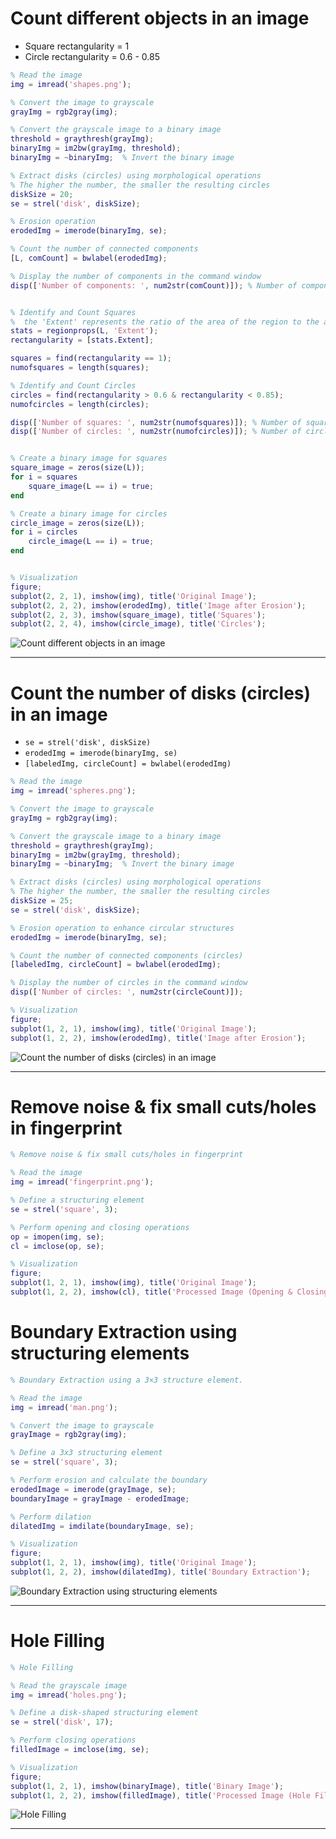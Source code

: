 # Count different objects in an image

- Square rectangularity = 1
- Circle rectangularity = 0.6 - 0.85

```matlab
% Read the image
img = imread('shapes.png');

% Convert the image to grayscale
grayImg = rgb2gray(img);

% Convert the grayscale image to a binary image
threshold = graythresh(grayImg);
binaryImg = im2bw(grayImg, threshold);
binaryImg = ~binaryImg;  % Invert the binary image

% Extract disks (circles) using morphological operations
% The higher the number, the smaller the resulting circles
diskSize = 20;
se = strel('disk', diskSize);

% Erosion operation
erodedImg = imerode(binaryImg, se);

% Count the number of connected components
[L, comCount] = bwlabel(erodedImg);

% Display the number of components in the command window
disp(['Number of components: ', num2str(comCount)]); % Number of components: 7


% Identify and Count Squares
%  the 'Extent' represents the ratio of the area of the region to the area of the bounding box. 
stats = regionprops(L, 'Extent'); 
rectangularity = [stats.Extent];

squares = find(rectangularity == 1);
numofsquares = length(squares);

% Identify and Count Circles
circles = find(rectangularity > 0.6 & rectangularity < 0.85);
numofcircles = length(circles);

disp(['Number of squares: ', num2str(numofsquares)]); % Number of squares: 3
disp(['Number of circles: ', num2str(numofcircles)]); % Number of circles: 4


% Create a binary image for squares
square_image = zeros(size(L));
for i = squares
    square_image(L == i) = true;
end

% Create a binary image for circles
circle_image = zeros(size(L));
for i = circles
    circle_image(L == i) = true;
end


% Visualization
figure;
subplot(2, 2, 1), imshow(img), title('Original Image');
subplot(2, 2, 2), imshow(erodedImg), title('Image after Erosion');
subplot(2, 2, 3), imshow(square_image), title('Squares');
subplot(2, 2, 4), imshow(circle_image), title('Circles');
```

![Count different objects in an image](output.png)


----------------------------------------------------------

# Count the number of disks (circles) in an image

- `se = strel('disk', diskSize)`
- `erodedImg = imerode(binaryImg, se)`
- `[labeledImg, circleCount] = bwlabel(erodedImg)`

```matlab
% Read the image
img = imread('spheres.png');

% Convert the image to grayscale
grayImg = rgb2gray(img);

% Convert the grayscale image to a binary image
threshold = graythresh(grayImg);
binaryImg = im2bw(grayImg, threshold);
binaryImg = ~binaryImg;  % Invert the binary image

% Extract disks (circles) using morphological operations
% The higher the number, the smaller the resulting circles
diskSize = 25;
se = strel('disk', diskSize);

% Erosion operation to enhance circular structures
erodedImg = imerode(binaryImg, se);

% Count the number of connected components (circles)
[labeledImg, circleCount] = bwlabel(erodedImg);

% Display the number of circles in the command window
disp(['Number of circles: ', num2str(circleCount)]);

% Visualization
figure;
subplot(1, 2, 1), imshow(img), title('Original Image');
subplot(1, 2, 2), imshow(erodedImg), title('Image after Erosion');
```

![Count the number of disks (circles) in an image](output1.png)

----------------------------------------------------------

# Remove noise & fix small cuts/holes in fingerprint

```matlab
% Remove noise & fix small cuts/holes in fingerprint

% Read the image
img = imread('fingerprint.png');

% Define a structuring element
se = strel('square', 3);

% Perform opening and closing operations
op = imopen(img, se);
cl = imclose(op, se);

% Visualization
figure;
subplot(1, 2, 1), imshow(img), title('Original Image');
subplot(1, 2, 2), imshow(cl), title('Processed Image (Opening & Closing)');
```

# Boundary Extraction using structuring elements

```matlab
% Boundary Extraction using a 3×3 structure element.

% Read the image
img = imread('man.png');

% Convert the image to grayscale
grayImage = rgb2gray(img);

% Define a 3x3 structuring element
se = strel('square', 3);

% Perform erosion and calculate the boundary
erodedImage = imerode(grayImage, se);
boundaryImage = grayImage - erodedImage;

% Perform dilation
dilatedImg = imdilate(boundaryImage, se);

% Visualization
figure;
subplot(1, 2, 1), imshow(img), title('Original Image');
subplot(1, 2, 2), imshow(dilatedImg), title('Boundary Extraction');
```

![Boundary Extraction using structuring elements](output4.png)

----------------------------------------------------------

# Hole Filling

```matlab
% Hole Filling

% Read the grayscale image
img = imread('holes.png');

% Define a disk-shaped structuring element
se = strel('disk', 17);

% Perform closing operations
filledImage = imclose(img, se);

% Visualization
figure;
subplot(1, 2, 1), imshow(binaryImage), title('Binary Image');
subplot(1, 2, 2), imshow(filledImage), title('Processed Image (Hole Filling)');
```

![Hole Filling](output5.png)

----------------------------------------------------------
